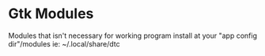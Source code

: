 Gtk Modules
================

Modules that isn't necessary for working program install at your "app config dir"/modules
ie:
~/.local/share/dtc